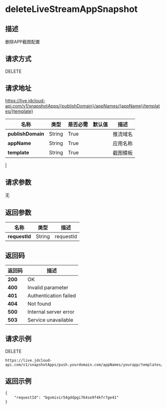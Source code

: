 # deleteLiveStreamAppSnapshot


## 描述
删除APP截图配置

## 请求方式
DELETE

## 请求地址
https://live.jdcloud-api.com/v1/snapshotApps/{publishDomain}/appNames/{appName}/templates/{template}

|名称|类型|是否必需|默认值|描述|
|---|---|---|---|---|
|**publishDomain**|String|True| |推流域名|
|**appName**|String|True| |应用名称|
|**template**|String|True| |截图模板
|

## 请求参数
无


## 返回参数
|名称|类型|描述|
|---|---|---|
|**requestId**|String|requestId|


## 返回码
|返回码|描述|
|---|---|
|**200**|OK|
|**400**|Invalid parameter|
|**401**|Authentication failed|
|**404**|Not found|
|**500**|Internal server error|
|**503**|Service unavailable|

## 请求示例
DELETE
```
https://live.jdcloud-api.com/v1/snapshotApps/push.yourdomain.com/appNames/yourapp/templates/yoursnapshottemplate

```

## 返回示例
```
{
    "requestId": "bgvmivir54gddpgi764se9f4kfr7ge41"
}
```
